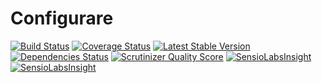 # Configurare

[![Build Status](https://travis-ci.org/minond/Configurare.png?branch=master)](https://travis-ci.org/minond/Configurare)
[![Coverage Status](https://coveralls.io/repos/minond/Configurare/badge.png?branch=master)](https://coveralls.io/r/minond/Configurare?branch=master)
[![Latest Stable Version](https://poser.pugx.org/minond/configurare/v/stable.png)](https://packagist.org/packages/minond/configurare)
[![Dependencies Status](https://depending.in/minond/Configurare.png)](http://depending.in/minond/Configurare)
[![Scrutinizer Quality Score](https://scrutinizer-ci.com/g/minond/Configurare/badges/quality-score.png?s=6fe5f88fec0115f3fcee8bf3bc24bd269e457b9c)](https://scrutinizer-ci.com/g/minond/Configurare/)
[![SensioLabsInsight](https://insight.sensiolabs.com/projects/3ed4e4eb-0c16-46ea-a29f-b1ca2041f15c/mini.png)](https://insight.sensiolabs.com/projects/3ed4e4eb-0c16-46ea-a29f-b1ca2041f15c)
[![SensioLabsInsight](https://insight.sensiolabs.com/projects/3ed4e4eb-0c16-46ea-a29f-b1ca2041f15c/mini.png)](https://insight.sensiolabs.com/projects/3ed4e4eb-0c16-46ea-a29f-b1ca2041f15c)
